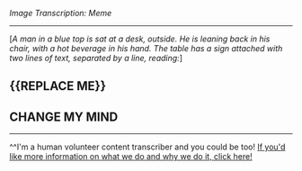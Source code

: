 *Image Transcription: Meme*

---

[*A man in a blue top is sat at a desk, outside. He is leaning back in his chair, with a hot beverage in his hand. The table has a sign attached with two lines of text, separated by a line, reading:*]

## {{REPLACE ME}}

## CHANGE MY MIND

---

^^I'm&#32;a&#32;human&#32;volunteer&#32;content&#32;transcriber&#32;and&#32;you&#32;could&#32;be&#32;too!&#32;[If&#32;you'd&#32;like&#32;more&#32;information&#32;on&#32;what&#32;we&#32;do&#32;and&#32;why&#32;we&#32;do&#32;it,&#32;click&#32;here!](https://www.reddit.com/r/TranscribersOfReddit/wiki/index)
